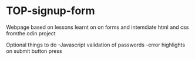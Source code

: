 # TOP-signup-form
Webpage based on lessons learnt on on forms and intemdiate html and css fromthe odin project

Optional things to do
-Javascript validation of passwords
-error highlights on submit button press